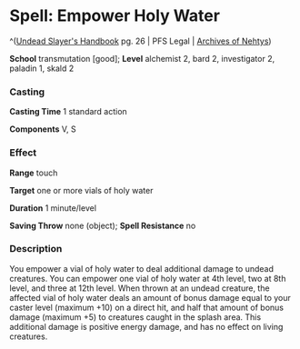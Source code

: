 # Spell: Empower Holy Water

^([Undead Slayer's Handbook][ss-empower-holy-water] pg. 26 | PFS Legal | [Archives of Nehtys][sn-empower-holy-water])

**School** transmutation [good]; **Level** alchemist 2, bard 2, investigator 2, paladin 1, skald 2

### Casting

**Casting Time** 1 standard action  

**Components** V, S

### Effect

**Range** touch  

**Target** one or more vials of holy water  

**Duration** 1 minute/level  

**Saving Throw** none (object); **Spell Resistance** no

### Description

You empower a vial of holy water to deal additional damage to undead creatures. You can empower one vial of holy water at 4th level, two at 8th level, and three at 12th level. When thrown at an undead creature, the affected vial of holy water deals an amount of bonus damage equal to your caster level (maximum +10) on a direct hit, and half that amount of bonus damage (maximum +5) to creatures caught in the splash area. This additional damage is positive energy damage, and has no effect on living creatures.

[ss-empower-holy-water]: http://paizo.com/products/btpy94vx
[sn-empower-holy-water]: http://www.archivesofnethys.com/SpellDisplay.aspx?ItemName=Empower%20Holy%20Water